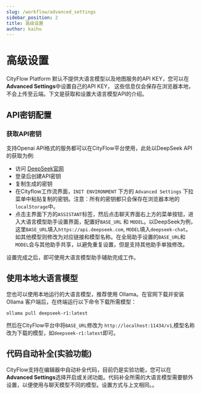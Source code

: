 ```yaml
---
slug: /workflow/advanced_settings
sidebar_position: 2
title: 高级设置
author: kaihu
---
```


# 高级设置

CityFlow Platform 默认不提供大语言模型以及地图服务的API KEY，您可以在**Advanced Settings**中设置自己的API KEY， 这些信息仅会保存在浏览器本地，不会上传至云端。下文是获取和设置大语言模型API的介绍。

## API密钥配置

### 获取API密钥

支持Openai API格式的服务都可以在CityFlow平台使用，此处以DeepSeek API的获取为例:

- 访问 [DeepSeek官网](https://platform.deepseek.com/)
- 登录后创建API密钥
- 复制生成的密钥
- 在Cityflow工作流界面，`INIT ENVIRONMENT` 下方的 `Advanced Settings` 下拉菜单中粘贴复制的密钥。注意：所有的密钥都只会保存在浏览器本地的 `localStorage`中。
- 点击主界面下方的`ASSISTANT`标签，然后点击聊天界面右上方的菜单按钮，进入大语言模型助手设置界面，配置好`BASE_URL` 和 `MODEL`。以DeepSeek为例，这里`BASE_URL`填入`https://api.deepseek.com`, `MODEL`填入`deepseek-chat`。 如其他模型则修改为对应链接和模型名称。在全局助手设置的`BASE_URL`和`MODEL`会与其他助手共享，以避免重复设置，但是支持其他助手单独修改。

设置完成之后，即可使用大语言模型助手辅助完成工作。

## 使用本地大语言模型

您也可以使用本地运行的大语言模型，推荐使用 Ollama。在官网下载并安装 Ollama 客户端后，在终端运行以下命令下载所需模型：

```
ollama pull deepseek-r1:latest
```

然后在CityFlow平台中将`BASE_URL`修改为 `http://localhost:11434/v1`,模型名称改为下载的模型，如`deepseek-r1:latest`即可。


## 代码自动补全(实验功能)

CityFlow支持在编辑器中自动补全代码，目前仍是实验功能，您可以在**Advanced Settings**选择开启或关闭功能。代码补全所需的大语言模型需要额外设置，以便使用与聊天模型不同的模型。设置方式与上文相同。。



